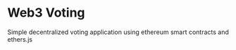 # Web3 Voting

Simple decentralized voting application using ethereum smart contracts and ethers.js
